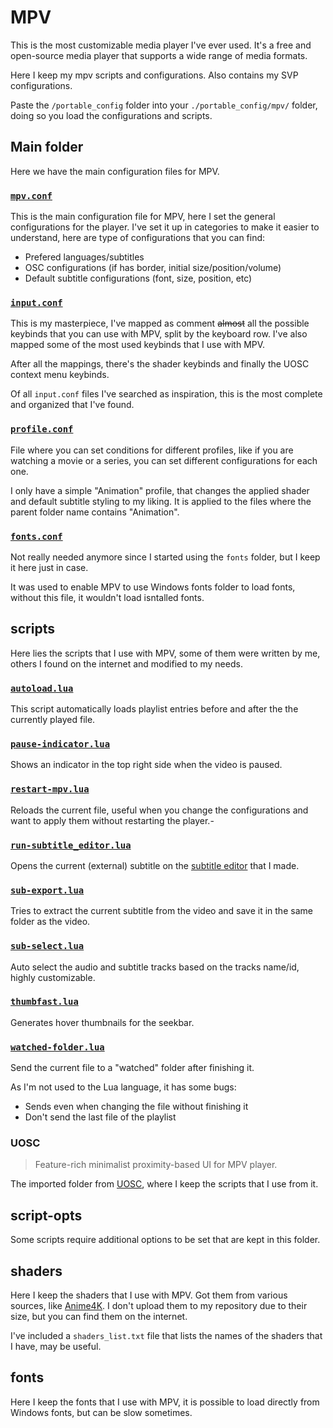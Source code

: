 # MPV

This is the most customizable media player I've ever used. It's a free and open-source media player that supports a wide range of media formats.

Here I keep my mpv scripts and configurations. Also contains my SVP configurations.

Paste the `/portable_config` folder into your `./portable_config/mpv/` folder, doing so you load the configurations and scripts.

## Main folder

Here we have the main configuration files for MPV.

### [`mpv.conf`][mpv_conf]

This is the main configuration file for MPV, here I set the general configurations for the player. I've set it up in categories to make it easier to understand, here are type of configurations that you can find:

- Prefered languages/subtitles
- OSC configurations (if has border, initial size/position/volume)
- Default subtitle configurations (font, size, position, etc)

### [`input.conf`][input_conf]

This is my masterpiece, I've mapped as comment ~~almost~~ all the possible keybinds that you can use with MPV, split by the keyboard row. I've also mapped some of the most used keybinds that I use with MPV.

After all the mappings, there's the shader keybinds and finally the UOSC context menu keybinds.

Of all `input.conf` files I've searched as inspiration, this is the most complete and organized that I've found.

### [`profile.conf`][profile_conf]

File where you can set conditions for different profiles, like if you are watching a movie or a series, you can set different configurations for each one.

I only have a simple "Animation" profile, that changes the applied shader and default subtitle styling to my liking. It is applied to the files where the parent folder name contains "Animation".

### [`fonts.conf`][fonts_conf]

Not really needed anymore since I started using the `fonts` folder, but I keep it here just in case.

It was used to enable MPV to use Windows fonts folder to load fonts, without this file, it wouldn't load isntalled fonts.

## scripts

Here lies the scripts that I use with MPV, some of them were written by me, others I found on the internet and modified to my needs.

### [`autoload.lua`][autoload]

This script automatically loads playlist entries before and after the the currently played file.

### [`pause-indicator.lua`][pause_indicator]

Shows an indicator in the top right side when the video is paused.

### [`restart-mpv.lua`][restart_mpv]

Reloads the current file, useful when you change the configurations and want to apply them without restarting the player.-

### [`run-subtitle_editor.lua`][run_subtitle_editor]

Opens the current (external) subtitle on the [subtitle editor][subtitle_editor] that I made.

### [`sub-export.lua`][sub_export]

Tries to extract the current subtitle from the video and save it in the same folder as the video.

### [`sub-select.lua`][sub_select]

Auto select the audio and subtitle tracks based on the tracks name/id, highly customizable.

### [`thumbfast.lua`][thumbfast]

Generates hover thumbnails for the seekbar.

### [`watched-folder.lua`][watched_folder]

Send the current file to a "watched" folder after finishing it.

As I'm not used to the Lua language, it has some bugs:

- Sends even when changing the file without finishing it
- Don't send the last file of the playlist

### UOSC

> Feature-rich minimalist proximity-based UI for MPV player.

The imported folder from [UOSC][UOSC], where I keep the scripts that I use from it.

## script-opts

Some scripts require additional options to be set that are kept in this folder.

## shaders

Here I keep the shaders that I use with MPV. Got them from various sources, like [Anime4K][Anime4k]. I don't upload them to my repository due to their size, but you can find them on the internet.

I've included a `shaders_list.txt` file that lists the names of the shaders that I have, may be useful.

## fonts

Here I keep the fonts that I use with MPV, it is possible to load directly from Windows fonts, but can be slow sometimes.

<!-- URLS -->

[Anime4k]: https://github.com/bloc97/Anime4K
[UOSC]: https://github.com/tomasklaen/uosc
[subtitle_editor]: https://github.com/v-amorim/subtitle_editor
[mpv_conf]: ./portable_config/mpv.conf
[input_conf]: ./portable_config/input.conf
[profile_conf]: ./portable_config/profiles.conf
[fonts_conf]: ./portable_config/fonts.conf
[autoload]: ./portable_config/scripts/autoload.lua
[pause_indicator]: ./portable_config/scripts/pause-indicator.lua
[restart_mpv]: ./portable_config/scripts/restart-mpv.lua
[run_subtitle_editor]: ./portable_config/scripts/run-subtitle_editor.lua
[sub_export]: ./portable_config/scripts/sub-export.lua
[sub_select]: ./portable_config/scripts/sub-select.lua
[thumbfast]: ./portable_config/scripts/thumbfast.lua
[watched_folder]: ./portable_config/scripts/watched-folder.lua
